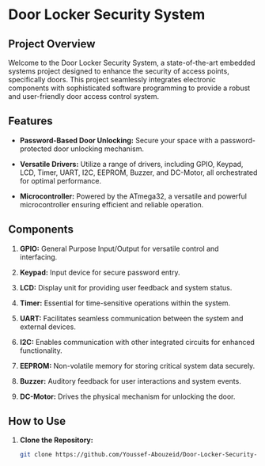 # Door Locker Security System

## Project Overview

Welcome to the Door Locker Security System, a state-of-the-art embedded systems project designed to enhance the security of access points, specifically doors. This project seamlessly integrates electronic components with sophisticated software programming to provide a robust and user-friendly door access control system.

## Features

- **Password-Based Door Unlocking:** Secure your space with a password-protected door unlocking mechanism.

- **Versatile Drivers:** Utilize a range of drivers, including GPIO, Keypad, LCD, Timer, UART, I2C, EEPROM, Buzzer, and DC-Motor, all orchestrated for optimal performance.

- **Microcontroller:** Powered by the ATmega32, a versatile and powerful microcontroller ensuring efficient and reliable operation.

## Components

1. **GPIO:** General Purpose Input/Output for versatile control and interfacing.

2. **Keypad:** Input device for secure password entry.

3. **LCD:** Display unit for providing user feedback and system status.

4. **Timer:** Essential for time-sensitive operations within the system.

5. **UART:** Facilitates seamless communication between the system and external devices.

6. **I2C:** Enables communication with other integrated circuits for enhanced functionality.

7. **EEPROM:** Non-volatile memory for storing critical system data securely.

8. **Buzzer:** Auditory feedback for user interactions and system events.

9. **DC-Motor:** Drives the physical mechanism for unlocking the door.

## How to Use

1. **Clone the Repository:**
   ```bash
   git clone https://github.com/Youssef-Abouzeid/Door-Locker-Security-System.git
